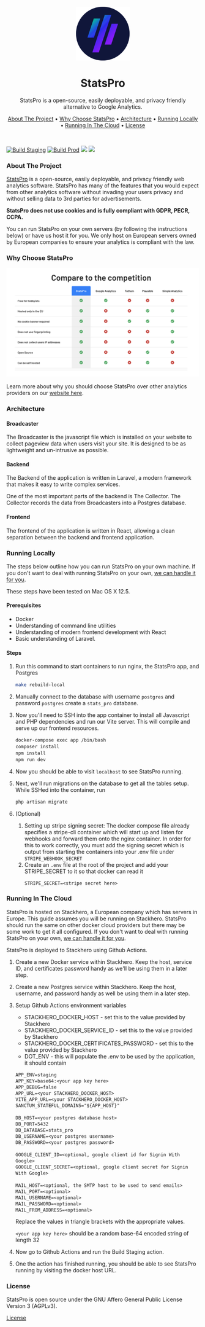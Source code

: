 <p align="center">
    <a href="https://StatsPro.io/">
        <img src="https://raw.githubusercontent.com/StatsProIO/StatsPro/prod/src/public/images/logo.png" width="140px" />
    </a>
</p>

<h1 align="center">StatsPro</h1>
<p align="center">StatsPro is a open-source, easily deployable, and privacy friendly alternative to Google Analytics.</p>

<p align="center">
  <a href="#about-the-project">About The Project</a> •
  <a href="#why-choose-stats-pro">Why Choose StatsPro</a> •
  <a href="#architecture">Architecture</a> •
  <a href="#running-locally">Running Locally</a> •
  <a href="#running-in-the-cloud">Running In The Cloud</a> •
  <a href="#license">License</a>
</p>  

<br />

[![Build Staging](https://github.com/StatsProIO/StatsPro/actions/workflows/build-staging.yml/badge.svg)](https://github.com/StatsProIO/StatsPro/actions/workflows/build-staging.yml)
[![Build Prod](https://github.com/StatsProIO/StatsPro/actions/workflows/build-prod.yml/badge.svg)](https://github.com/StatsProIO/StatsPro/actions/workflows/build-prod.yml)
![](https://badgen.net/github/commits/StatsProIO/StatsPro)
![](https://badgen.net/github/license/StatsProIO/StatsPro)

### About The Project
[StatsPro](https://statspro.io) is a open-source, easily deployable, and privacy friendly web analytics software. StatsPro has many of the features that you would expect from other analytics software without invading your users privacy and without selling data to 3rd parties for advertisements. 

**StatsPro does not use cookies and is fully compliant with GDPR, PECR, CCPA.**

You can run StatsPro on your own servers (by following the instructions below) or have us host it for you. We only host on European servers owned by European companies to ensure your analytics is compliant with the law.  

### Why Choose StatsPro
![](src/public/images/readme/comparison.png)  

Learn more about why you should choose StatsPro over other analytics providers on our [website here](https://statspro.io).

### Architecture

#### Broadcaster
The Broadcaster is the javascript file which is installed on your website to collect pageview data when users visit your site. It is designed to be as lightweight and un-intrusive as possible.

#### Backend
The Backend of the application is written in Laravel, a modern framework that makes it easy to write complex services.

One of the most important parts of the backend is The Collector. The Collector records the data from Broadcasters into a Postgres database.

#### Frontend
The frontend of the application is written in React, allowing a clean separation between the backend and frontend application.

### Running Locally
The steps below outline how you can run StatsPro on your own machine. If you don't want to deal with running StatsPro on your own, [we can handle it for you](https://statspro.io).

These steps have been tested on Mac OS X 12.5.

#### Prerequisites
* Docker
* Understanding of command line utilities
* Understanding of modern frontend development with React
* Basic understanding of Laravel.

#### Steps
1. Run this command to start containers to run nginx, the StatsPro app, and Postgres
    ```bash
    make rebuild-local
    ```
2. Manually connect to the database with username `postgres` and password `postgres` create a `stats_pro` database.
3. Now you'll need to SSH into the app container to install all Javascript and PHP dependencies and run our Vite server. This will compile and serve up our frontend resources.
    ```bash
    docker-compose exec app /bin/bash
    composer install
    npm install
    npm run dev
    ```
   
4. Now you should be able to visit `localhost` to see StatsPro running.
5. Next, we'll run migrations on the database to get all the tables setup. While SSHed into the container, run
    ```bash
    php artisan migrate
    ```
6. (Optional) 
   1. Setting up stripe signing secret: The docker compose file already specifies a stripe-cli container which will start up and listen for webhooks and forward them onto the nginx container. In order for this to work correctly, you must add the signing secret which is output from starting the containers into your .env file under `STRIPE_WEBHOOK_SECRET`
   2. Create an `.env` file at the root of the project and add your STRIPE_SECRET to it so that docker can read it
      ```
      STRIPE_SECRET=<stripe secret here>
      ```

### Running In The Cloud
StatsPro is hosted on Stackhero, a European company which has servers in Europe. This guide assumes you will be running on Stackhero. StatsPro should run the same on other docker cloud providers but there may be some work to get it all configured. If you don't want to deal with running StatsPro on your own, [we can handle it for you](https://statspro.io).

StatsPro is deployed to Stackhero using Github Actions.

1. Create a new Docker service within Stackhero. Keep the host, service ID, and certificates password handy as we'll be using them in a later step.

2. Create a new Postgres service within Stackhero. Keep the host, username, and password handy as well be using them in a later step.

3. Setup Github Actions environment variables
    * STACKHERO_DOCKER_HOST - set this to the value provided by Stackhero
    * STACKHERO_DOCKER_SERVICE_ID - set this to the value provided by Stackhero
    * STACKHERO_DOCKER_CERTIFICATES_PASSWORD - set this to the value provided by Stackhero
    * DOT_ENV - this will populate the .env to be used by the application, it should contain
    ```
    APP_ENV=staging
    APP_KEY=base64:<your app key here>
    APP_DEBUG=false
    APP_URL=<your STACKHERO_DOCKER_HOST>
    VITE_APP_URL=<your STACKHERO_DOCKER_HOST>
    SANCTUM_STATEFUL_DOMAINS="${APP_HOST}"
    
    DB_HOST=<your postgres database host>
    DB_PORT=5432
    DB_DATABASE=stats_pro
    DB_USERNAME=<your postgres username>
    DB_PASSWORD=<your postgres password>
   
    GOOGLE_CLIENT_ID=<optional, google client id for Signin With Google>
    GOOGLE_CLIENT_SECRET=<optional, google client secret for Signin With Google>
   
    MAIL_HOST=<optional, the SMTP host to be used to send emails>
    MAIL_PORT=<optional>
    MAIL_USERNAME=<optional>
    MAIL_PASSWORD=<optional>
    MAIL_FROM_ADDRESS=<optional>
    ```
    Replace the values in triangle brackets with the appropriate values.
   
    `<your app key here>` should be a random base-64 encoded string of length 32
     
3. Now go to Github Actions and run the Build Staging action.
4. One the action has finished running, you should be able to see StatsPro running by visiting the docker host URL.         

### License
StatsPro is open source under the GNU Affero General Public License Version 3 (AGPLv3).

[License](LICENSE.md)